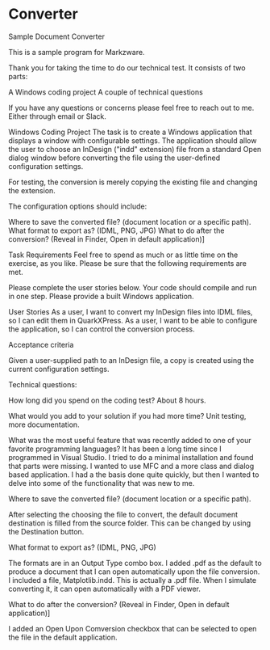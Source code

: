 # Converter
Sample Document Converter

This is a sample program for Markzware.

Thank you for taking the time to do our technical test. It consists of two parts:

A Windows coding project
A couple of technical questions

If you have any questions or concerns please feel free to reach out to me. Either through email or Slack.


Windows Coding Project
The task is to create a Windows application that displays a window with configurable settings. The application should allow the user to choose an InDesign ("indd" extension) file from a standard Open dialog window before converting the file using the user-defined configuration settings. 



For testing, the conversion is merely copying the existing file and changing the extension.



The configuration options should include:

Where to save the converted file? (document location or a specific path). 
What format to export as? (IDML, PNG, JPG) 
What to do after the conversion? (Reveal in Finder, Open in default application)]

Task Requirements
Feel free to spend as much or as little time on the exercise, as you like. Please be sure that the following requirements are met.

Please complete the user stories below.
Your code should compile and run in one step.
Please provide a built Windows application.

User Stories
As a user, I want to convert my InDesign files into IDML files, so I can edit them in QuarkXPress.
As a user, I want to be able to configure the application, so I can control the conversion process. 


Acceptance criteria

Given a user-supplied path to an InDesign file, a copy is created using the current configuration settings.



Technical questions:

How long did you spend on the coding test? About 8 hours.

What would you add to your solution if you had more time? Unit testing, more documentation.

What was the most useful feature that was recently added to one of your favorite programming languages? It has been a long time
since I programmed in Visual Studio. I tried to do a minimal installation and found that parts were missing. I wanted to use
MFC and a more class and dialog based application. I had a the basis done quite quickly, but then I wanted to delve into some of
the functionality that was new to me.

Where to save the converted file? (document location or a specific path). 

  After selecting the choosing the file to convert, the default document destination is filled from the source folder. This can be
  changed by using the Destination button.

What format to export as? (IDML, PNG, JPG)

  The formats are in an Output Type combo box. I added .pdf as the default to produce a document that I can open automatically 
  upon the file conversion. I included a file, Matplotlib.indd. This is actually a .pdf file. When I simulate converting it, it
  can open automatically with a PDF viewer.
  
What to do after the conversion? (Reveal in Finder, Open in default application)]
  
  I added an Open Upon Comversion checkbox that can be selected to open the file in the default application.
